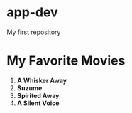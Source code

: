 # app-dev
My first repository
# My Favorite Movies
1. **A Whisker Away**
2. **Suzume**
3. **Spirited Away**
4. **A Silent Voice**
